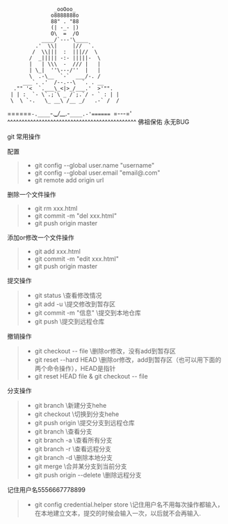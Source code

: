 

                   _ooOoo_
                  o8888888o
                  88" . "88
                  (| -_- |)
                  O\  =  /O
               ____/`---'\____
             .'  \\|     |//  `.
            /  \\|||  :  |||//  \
           /  _||||| -:- |||||-  \
           |   | \\\  -  /// |   |
           | \_|  ''\---/''  |   |
           \  .-\__  `-`  ___/-. /
         ___`. .'  /--.--\  `. . __
      ."" '<  `.___\_<|>_/___.'  >'"".
     | | :  `- \`.;`\ _ /`;.`/ - ` : | |
     \  \ `-.   \_ __\ /__ _/   .-` /  /
======`-.____`-.___\_____/___.-`____.-'======
                   `=---='
^^^^^^^^^^^^^^^^^^^^^^^^^^^^^^^^^^^^^^^^^^^^^
            佛祖保佑       永无BUG


git 常用操作


配置
>* git config --global user.name "username"
>* git config --global user.email "email@.com"
>* git remote add origin url


删除一个文件操作
>* git rm xxx.html
>* git commit -m "del xxx.html"
>* git push origin master

添加or修改一个文件操作
>* git add xxx.html
>* git commit -m "edit xxx.html"
>* git push origin master


提交操作
>* git status  \\查看修改情况
>* git add -u  \\提交修改到暂存区
>* git commit -m "信息"   \\提交到本地仓库
>* git push  \\提交到远程仓库


撤销操作
>* git checkout -- file   \\删除or修改，没有add到暂存区
>* git reset --hard HEAD   \\删除or修改，add到暂存区（也可以用下面的两个命令操作），HEAD是指针
>* git reset HEAD  file & git checkout -- file

分支操作
>* git branch <name>  \\新建分支hehe
>* git checkout <name>  \\切换到分支hehe
>* git push origin <name>  \\提交分支到远程仓库
>* git branch  \\查看分支
>* git branch -a \\查看所有分支
>* git branch -r \\查看远程分支
>* git branch -d <name> \\删除本地分支<name>
>* git merge <name> \\合并某分支<name>到当前分支
>* git push origin --delete <name> \\删除远程分支

记住用户名5556667778899
>* git config credential.helper store \\记住用户名不用每次操作都输入，在本地建立文本，提交的时候会输入一次，以后就不会再输入.
